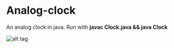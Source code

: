 Analog-clock
============

An analog clock in java.
Run with **javac Clock.java && java Clock**

![alt tag](https://raw.github.com/paoloboschini/analog-clock/master/screen.png)